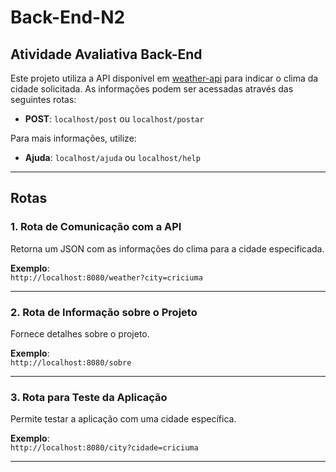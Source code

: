 # Back-End-N2

## Atividade Avaliativa Back-End

Este projeto utiliza a API disponível em [weather-api](https://github.com/robertoduessmann/weather-api/tree/master) para indicar o clima da cidade solicitada. As informações podem ser acessadas através das seguintes rotas:

- **POST**: `localhost/post` ou `localhost/postar` 

Para mais informações, utilize:

- **Ajuda**: `localhost/ajuda` ou `localhost/help`

---

## Rotas

### 1. Rota de Comunicação com a API

Retorna um JSON com as informações do clima para a cidade especificada.

**Exemplo**:  
`http://localhost:8080/weather?city=criciuma`

---

### 2. Rota de Informação sobre o Projeto

Fornece detalhes sobre o projeto.

**Exemplo**:  
`http://localhost:8080/sobre`

---

### 3. Rota para Teste da Aplicação

Permite testar a aplicação com uma cidade específica.

**Exemplo**:  
`http://localhost:8080/city?cidade=criciuma`

---
